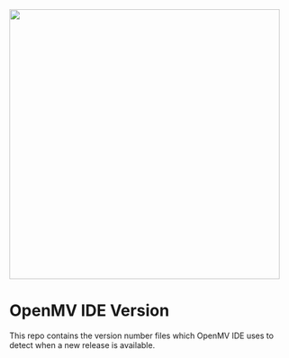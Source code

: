 <img  width="480" src="https://raw.githubusercontent.com/openmv/openmv-media/master/logos/openmv-logo/logo.png">

# OpenMV IDE Version

This repo contains the version number files which OpenMV IDE uses to detect when a new release is available.
